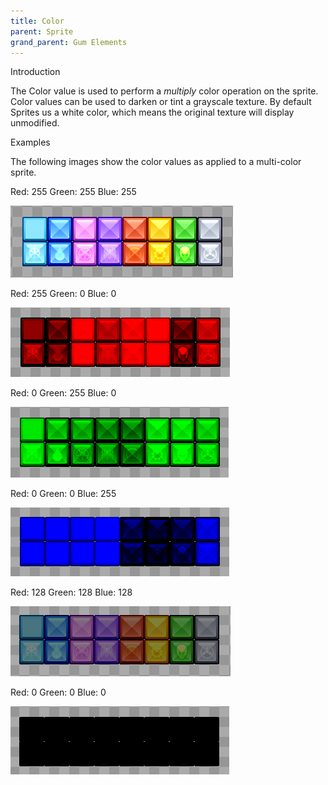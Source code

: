 ```yaml
---
title: Color
parent: Sprite
grand_parent: Gum Elements
---
```



Introduction

The Color value is used to perform a _multiply_ color operation on the sprite. Color values can be used to darken or tint a grayscale texture. By default Sprites us a white color, which means the original texture will display unmodified.

Examples

The following images show the color values as applied to a multi-color sprite.

Red: 255
Green: 255
Blue: 255

![](WhiteColorGum.png)



Red: 255
Green: 0
Blue: 0

![](RedColorGum.png)



Red: 0
Green: 255
Blue: 0

![](GreenColorGum.png)



Red: 0
Green: 0
Blue: 255

![](BlueColorGum.png)



Red: 128
Green: 128
Blue: 128

![](DarkColorGum.png)


Red: 0
Green: 0
Blue: 0


![](BlackColorGum.png)
